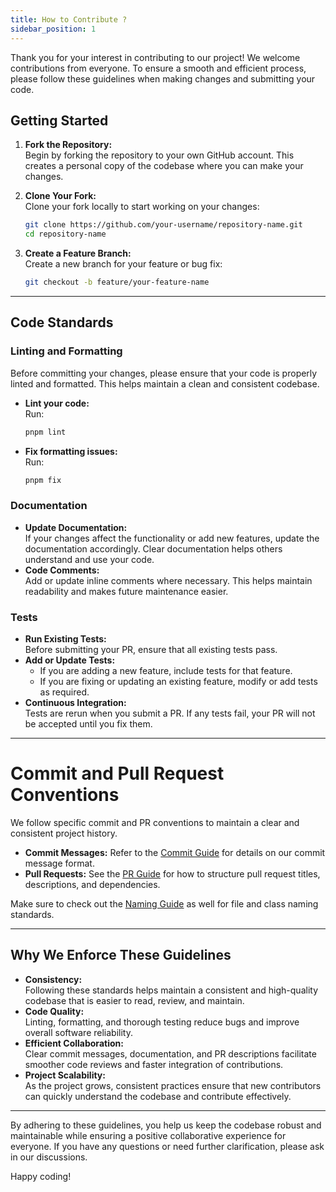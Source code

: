 ```yaml
---
title: How to Contribute ?
sidebar_position: 1
---
```


Thank you for your interest in contributing to our project! We welcome contributions from everyone. To ensure a smooth and efficient process, please follow these guidelines when making changes and submitting your code.

## Getting Started

1. **Fork the Repository:**  
   Begin by forking the repository to your own GitHub account. This creates a personal copy of the codebase where you can make your changes.

2. **Clone Your Fork:**  
   Clone your fork locally to start working on your changes:

   ```bash
   git clone https://github.com/your-username/repository-name.git
   cd repository-name
   ```

3. **Create a Feature Branch:**  
   Create a new branch for your feature or bug fix:
   ```bash
   git checkout -b feature/your-feature-name
   ```

---

## Code Standards

### Linting and Formatting

Before committing your changes, please ensure that your code is properly linted and formatted. This helps maintain a clean and consistent codebase.

- **Lint your code:**  
  Run:
  ```bash
  pnpm lint
  ```
- **Fix formatting issues:**  
  Run:
  ```bash
  pnpm fix
  ```

### Documentation

- **Update Documentation:**  
  If your changes affect the functionality or add new features, update the documentation accordingly. Clear documentation helps others understand and use your code.
- **Code Comments:**  
  Add or update inline comments where necessary. This helps maintain readability and makes future maintenance easier.

### Tests

- **Run Existing Tests:**  
  Before submitting your PR, ensure that all existing tests pass.
- **Add or Update Tests:**
  - If you are adding a new feature, include tests for that feature.
  - If you are fixing or updating an existing feature, modify or add tests as required.
- **Continuous Integration:**  
  Tests are rerun when you submit a PR. If any tests fail, your PR will not be accepted until you fix them.

---

# Commit and Pull Request Conventions

We follow specific commit and PR conventions to maintain a clear and consistent project history.

- **Commit Messages:** Refer to the [Commit Guide](./conventions/commit-guide) for details on our commit message format.
- **Pull Requests:** See the [PR Guide](./conventions/pr-guide) for how to structure pull request titles, descriptions, and dependencies.

Make sure to check out the [Naming Guide](./conventions/naming-guide) as well for file and class naming standards.

---

## Why We Enforce These Guidelines

- **Consistency:**  
  Following these standards helps maintain a consistent and high-quality codebase that is easier to read, review, and maintain.
- **Code Quality:**  
  Linting, formatting, and thorough testing reduce bugs and improve overall software reliability.
- **Efficient Collaboration:**  
  Clear commit messages, documentation, and PR descriptions facilitate smoother code reviews and faster integration of contributions.
- **Project Scalability:**  
  As the project grows, consistent practices ensure that new contributors can quickly understand the codebase and contribute effectively.

---

By adhering to these guidelines, you help us keep the codebase robust and maintainable while ensuring a positive collaborative experience for everyone. If you have any questions or need further clarification, please ask in our discussions.

Happy coding!
